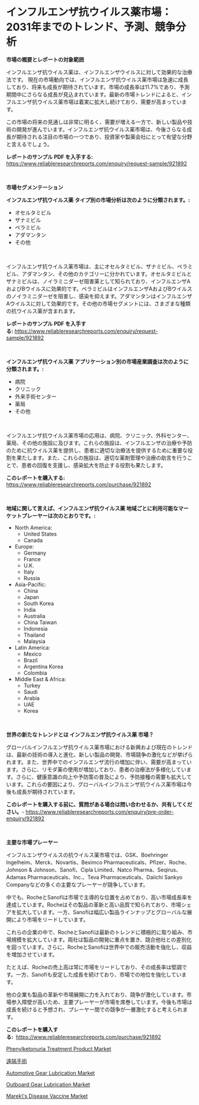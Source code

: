 <p><h1>インフルエンザ抗ウイルス薬市場：2031年までのトレンド、予測、競争分析</h1></p><p><strong>市場の概要とレポートの対象範囲</strong></p>
<p><p>インフルエンザ抗ウイルス薬は、インフルエンザウイルスに対して効果的な治療法です。 現在の市場動向では、インフルエンザ抗ウイルス薬市場は急速に成長しており、将来も成長が期待されています。市場の成長率は11.7%であり、予測期間中にさらなる成長が見込まれています。最新の市場トレンドによると、インフルエンザ抗ウイルス薬市場は着実に拡大し続けており、需要が高まっています。</p><p>この市場の将来の見通しは非常に明るく、需要が増える一方で、新しい製品や技術の開発が進んでいます。インフルエンザ抗ウイルス薬市場は、今後さらなる成長が期待される注目の市場の一つであり、投資家や製薬会社にとって有望な分野と言えるでしょう。</p></p>
<p><strong>レポートのサンプル PDF を入手する:</strong> <a href="https://www.reliableresearchreports.com/enquiry/request-sample/921892">https://www.reliableresearchreports.com/enquiry/request-sample/921892</a></p>
<p>&nbsp;</p>
<p><strong>市場セグメンテーション</strong></p>
<p><strong>インフルエンザ抗ウイルス薬 タイプ別の市場分析は次のように分類されます。:</strong></p>
<p><ul><li>オセルタミビル</li><li>ザナミビル</li><li>ペラミビル</li><li>アダマンタン</li><li>その他</li></ul></p>
<p>&nbsp;</p>
<p><p>インフルエンザ抗ウイルス薬市場は、主にオセルタミビル、ザナミビル、ペラミビル、アダマンタン、その他のカテゴリーに分かれています。オセルタミビルとザナミビルは、ノイラミニダーゼ阻害薬として知られており、インフルエンザAおよびBウイルスに効果的です。ペラミビルはインフルエンザAおよびBウイルスのノイラミニダーゼを阻害し、感染を抑えます。アダマンタンはインフルエンザAウイルスに対して効果的です。その他の市場セグメントには、さまざまな種類の抗ウイルス薬が含まれます。</p></p>
<p><strong>レポートのサンプル PDF を入手する:</strong>&nbsp;<a href="https://www.reliableresearchreports.com/enquiry/request-sample/921892">https://www.reliableresearchreports.com/enquiry/request-sample/921892</a></p>
<p>&nbsp;</p>
<p><strong> インフルエンザ抗ウイルス薬 アプリケーション別の市場産業調査は次のように分類されます。:</strong></p>
<p><ul><li>病院</li><li>クリニック</li><li>外来手術センター</li><li>薬局</li><li>その他</li></ul></p>
<p>&nbsp;</p>
<p><p>インフルエンザ抗ウイルス薬市場の応用は、病院、クリニック、外科センター、薬局、その他の施設に及びます。これらの施設は、インフルエンザの治療や予防のために抗ウイルス薬を提供し、患者に適切な治療法を提供するために重要な役割を果たします。また、これらの施設は、適切な薬剤管理や治療の助言を行うことで、患者の回復を支援し、感染拡大を防止する役割も果たします。</p></p>
<p><strong>このレポートを購入する:</strong>&nbsp; <a href="https://www.reliableresearchreports.com/purchase/921892">https://www.reliableresearchreports.com/purchase/921892</a></p>
<p>&nbsp;</p>
<p><strong>地域に関して言えば、インフルエンザ抗ウイルス薬 地域ごとに利用可能なマーケットプレーヤーは次のとおりです。:</strong></p>
<p><ul>
    <li>
        North America:
        <ul>
            <li>United States</li>
            <li>Canada</li>
        </ul>
    </li>
    <li>
        Europe:
        <ul>
            <li>Germany</li>
            <li>France</li>
            <li>U.K.</li>
            <li>Italy</li>
            <li>Russia</li>
        </ul>
    </li>
    <li>
        Asia-Pacific:
        <ul>
            <li>China</li>
            <li>Japan</li>
            <li>South Korea</li>
            <li>India</li>
            <li>Australia</li>
            <li>China Taiwan</li>
            <li>Indonesia</li>
            <li>Thailand</li>
            <li>Malaysia</li>
        </ul>
    </li>
    <li>
        Latin America:
        <ul>
            <li>Mexico</li>
            <li>Brazil</li>
            <li>Argentina Korea</li>
            <li>Colombia</li>
        </ul>
    </li>
    <li>
        Middle East & Africa:
        <ul>
            <li>Turkey</li>
            <li>Saudi</li>
            <li>Arabia</li>
            <li>UAE</li>
            <li>Korea</li>
        </ul>
    </li>
    </ul></p>
<p>&nbsp;</p>
<p><strong>世界の新たなトレンドとは インフルエンザ抗ウイルス薬 市場？</strong></p>
<p><p>グローバルインフルエンザ抗ウイルス薬市場における新興および現在のトレンドは、最新の技術の導入と進化、新しい製品の開発、市場競争の激化などが挙げられます。また、世界中でのインフルエンザ流行の増加に伴い、需要が高まっています。さらに、リモダ薬の使用が増加しており、患者の治療法が多様化しています。さらに、健康意識の向上や予防策の普及により、予防接種の需要も拡大しています。これらの要因により、グローバルインフルエンザ抗ウイルス薬市場は今後も成長が期待されています。</p></p>
<p><strong>このレポートを購入する前に、質問がある場合は問い合わせるか、共有してください。</strong>- <a href="https://www.reliableresearchreports.com/enquiry/pre-order-enquiry/921892">https://www.reliableresearchreports.com/enquiry/pre-order-enquiry/921892</a></p>
<p>&nbsp;</p>
<p><strong>主要な市場プレーヤー</strong></p>
<p><p>インフルエンザウイルスの抗ウイルス薬市場では、GSK、Boehringer Ingelheim、Merck、Novartis、Beximco Pharmaceuticals、Pfizer、Roche、Johnson & Johnson、Sanofi、Cipla Limited、Natco Pharma、Seqirus、Adamas Pharmaceuticals、Inc.、Teva Pharmaceuticals、Daiichi Sankyo Companyなどの多くの主要なプレーヤーが競争しています。</p><p>中でも、RocheとSanofiは市場で主導的な位置を占めており、高い市場成長率を達成しています。Rocheはその製品の革新と高い品質で知られており、市場シェアを拡大しています。一方、Sanofiは幅広い製品ラインナップとグローバルな展開により市場をリードしています。</p><p>これらの企業の中で、RocheとSanofiは最新のトレンドに積極的に取り組み、市場規模を拡大しています。両社は製品の開発に重点を置き、競合他社との差別化を図っています。さらに、RocheとSanofiは世界中での販売活動を強化し、収益を増加させています。</p><p>たとえば、Rocheの売上高は常に市場をリードしており、その成長率は堅調です。一方、Sanofiも安定した成長を続けており、市場での地位を強化しています。</p><p>他の企業も製品の革新や市場展開に力を入れており、競争が激化しています。市場参入障壁が高いため、主要プレーヤーが市場を席巻しています。今後も市場は成長を続けると予想され、プレーヤー間での競争が一層激化すると考えられます。</p></p>
<p><strong>このレポートを購入する:</strong>&nbsp;&nbsp;<a href="https://www.reliableresearchreports.com/purchase/921892">https://www.reliableresearchreports.com/purchase/921892</a></p>
<p><p><a href="https://issuu.com/reportprime-2/docs/phenylketonuria-treatment-product-market-size-2030">Phenylketonuria Treatment Product Market</a></p><p><a href="https://github.com/mohamedbakry57/Market-Research-Report-List-2/blob/main/8258045182379.md">遠隔手術</a></p><p><a href="https://github.com/brentleyjimmiealvaradoz4l1rea/Market-Research-Report-List-1/blob/main/automotive-gear-lubrication-market.md">Automotive Gear Lubrication Market</a></p><p><a href="https://github.com/eeaveuhhh/Market-Research-Report-List-1/blob/main/outboard-gear-lubrication-market.md">Outboard Gear Lubrication Market</a></p><p><a href="https://issuu.com/reportprime-2/docs/mareks-disease-vaccine-market-size-2030.pptx">Marek\'s Disease Vaccine Market</a></p></p>